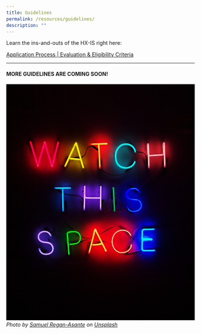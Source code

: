 ```yaml
---
title: Guidelines
permalink: /resources/guidelines/
description: ""
---
```

Learn the ins-and-outs of the HX-IS right here:

[Application Process | Evaluation & Eligibility Criteria](/files/hx-is_applicationprocessevaluation&eligibilitycriteria.pdf)


--- 

#### MORE GUIDELINES ARE COMING SOON!
![coming soon](/images/Test%20Images/samuel-regan-asante-rk8fhggeyr8-unsplash.jpeg)
*Photo by [Samuel Regan-Asante](https://unsplash.com/@fkaregan?utmsource=unsplash&utmmedium=referral&utmcontent=creditCopyText) on [Unsplash](https://unsplash.com/photos/Rk8fHGGeyr8?utmsource=unsplash&utmmedium=referral&utmcontent=creditCopyText)*